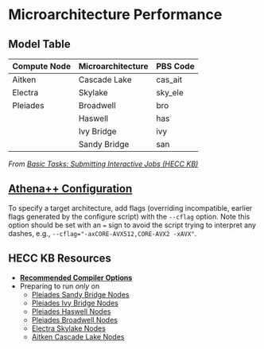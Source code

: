 # Microarchitecture Performance

## Model Table
| Compute Node | Microarchitecture | PBS Code |
|--------------|-------------------|----------|
| Aitken       | Cascade Lake      | cas_ait  |
| Electra      | Skylake           | sky_ele  |
| Pleiades     | Broadwell         | bro      |
|              | Haswell           | has      |
|              | Ivy Bridge        | ivy      |
|              | Sandy Bridge      | san      |

_From [Basic Tasks: Submitting Interactive Jobs (HECC KB)](https://www.nas.nasa.gov/hecc/support/kb/basic-tasks_264.html#Submitting%20Interactive%20Jobs)_

## [Athena++ Configuration](https://github.com/PrincetonUniversity/athena/wiki/Configuring#options)
To specify a target architecture, add flags (overriding incompatible, earlier flags generated by the configure script) with the `--cflag` option.
Note this option should be set with an `=` sign to avoid the script trying to interpret any dashes, e.g., `--cflag="-axCORE-AVX512,CORE-AVX2 -xAVX"`.

## HECC KB Resources
- [**Recommended Compiler Options**](https://www.nas.nasa.gov/hecc/support/kb/recommended-compiler-options_99.html)
- Preparing to run _only_ on
  - [Pleiades Sandy Bridge Nodes](https://www.nas.nasa.gov/hecc/support/kb/preparing-to-run-on-pleiades-sandy-bridge-nodes_322.html)
  - [Pleiades Ivy Bridge Nodes](https://www.nas.nasa.gov/hecc/support/kb/preparing-to-run-on-pleiades-ivy-bridge-nodes_446.html)
  - [Pleiades Haswell Nodes](https://www.nas.nasa.gov/hecc/support/kb/preparing-to-run-on-pleiades-haswell-nodes_491.html)
  - [Pleiades Broadwell Nodes](https://www.nas.nasa.gov/hecc/support/kb/preparing-to-run-on-pleiades-broadwell-nodes_530.html)
  - [Electra Skylake Nodes](https://www.nas.nasa.gov/hecc/support/kb/preparing-to-run-on-electra-skylake-nodes_551.html)
  - [Aitken Cascade Lake Nodes](https://www.nas.nasa.gov/hecc/support/kb/preparing-to-run-on-aitken-cascade-lake-nodes_597.html)
